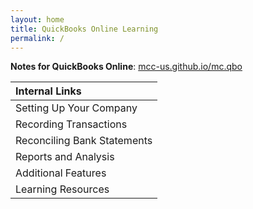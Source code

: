 ```yaml
---
layout: home
title: QuickBooks Online Learning
permalink: /
---
```


**Notes for QuickBooks Online**: [mcc-us.github.io/mc.qbo](https://mcc-us.github.io/mc.qbo/)


|Internal Links|
|:-|
|Setting Up Your Company|
|Recording Transactions|
|Reconciling Bank Statements|
|Reports and Analysis|
|Additional Features|
|Learning Resources|

